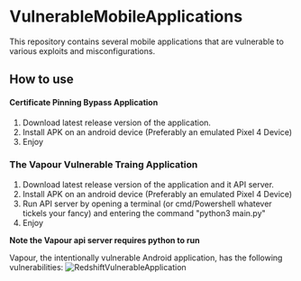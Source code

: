 # VulnerableMobileApplications
This repository contains several mobile applications that are vulnerable to various exploits and misconfigurations.

## How to use

#### Certificate Pinning Bypass Application
1. Download latest release version of the application.
2. Install APK on an android device (Preferably an emulated Pixel 4 Device)
3. Enjoy

### The Vapour Vulnerable Traing Application
1. Download latest release version of the application and it API server.
2. Install APK on an android device (Preferably an emulated Pixel 4 Device)
3. Run API server by opening a terminal (or cmd/Powershell whatever tickels your fancy) and entering the command "python3 main.py"
4.  Enjoy

**Note the Vapour api server requires python to run**

Vapour, the intentionally vulnerable Android application, has the following vulnerabilities:
![RedshiftVulnerableApplication](https://user-images.githubusercontent.com/69678541/160786268-9f2dfecd-9ccb-42ab-bc16-79facedbdd70.png)
